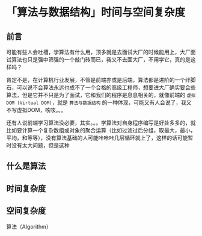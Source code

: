 # 「算法与数据结构」时间与空间复杂度

## 前言

可能有些人会吐槽，学算法有什么用，顶多就是去面试大厂的时候能用上，大厂面试算法也只是强中筛强的一个敲门砖而已，我又不去面大厂，不用学它，真的是这样吗？

肯定不是，在计算机行业发展，不管是前端亦或是后端，算法都是进阶的一个绊脚石，可以说不会算法永远也成不了一个合格的高级工程师，想要进大厂确实要会些算法，但是它并不只是为了面试，它和我们的程序是息息相关的，就像前端的 `虚拟DOM (Virtual DOM)`，就是 `算法与数据结构` 的一种体现，可能又有人会说了，我又不写虚拟DOM，咳咳。。。

还有人说前端学习算法没必要，其实。。。学算法对自身程序编写是好处多多的，就比如要计算一个复杂数组或对象的聚合运算（比如过滤过后分组，取最大，最小，平均，和等等），没有算法基础的人可能咔咔咔几层循环就上了，这样的话可能暂时没有太大问题，但是这种





## 什么是算法



## 时间复杂度



## 空间复杂度



算法（Algorithm）